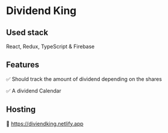 # Dividend King

## Used stack 
React, Redux, TypeScript & Firebase 


## Features 

✅ Should track the amount of dividend depending on the shares 

✅ A dividend Calendar 



## Hosting 
🚀 https://diviendking.netlify.app